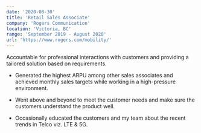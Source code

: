 ```yaml
---
date: '2020-08-30'
title: 'Retail Sales Associate'
company: 'Rogers Communication'
location: 'Victoria, BC'
range: 'September 2019 - August 2020'
url: 'https://www.rogers.com/mobility/'
---
```


Accountable for professional interactions with customers and providing a tailored solution based on requirements.

- Generated the highest ARPU among other sales associates and achieved monthly sales targets while working in a high-pressure
  environment.

- Went above and beyond to meet the customer needs and make sure the customers understand the product well.

- Occasionally educated the customers and my team about the recent trends in Telco viz. LTE & 5G.
